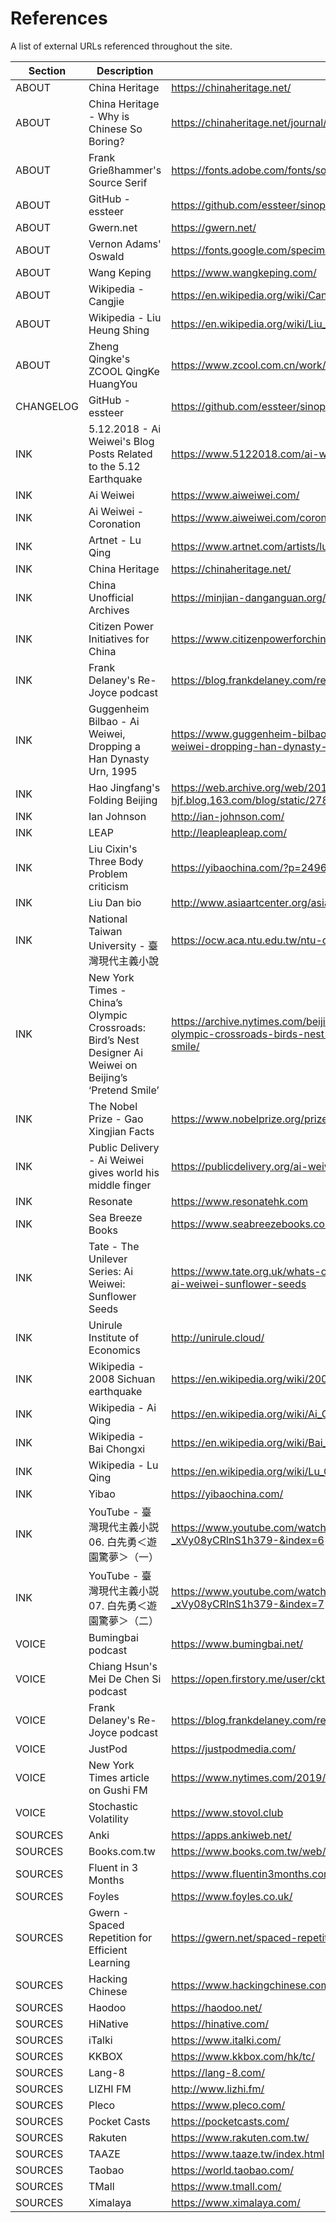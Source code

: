 # References

A list of external URLs referenced throughout the site.

| Section | Description | Link |
| --- | --- | --- |
| ABOUT | China Heritage | https://chinaheritage.net/ |
| ABOUT | China Heritage - Why is Chinese So Boring? | https://chinaheritage.net/journal/why-is-chinese-so-boring/ |
| ABOUT | Frank Grießhammer's Source Serif | https://fonts.adobe.com/fonts/source-serif |
| ABOUT | GitHub - essteer | https://github.com/essteer/sinophonia |
| ABOUT | Gwern.net | https://gwern.net/ |
| ABOUT | Vernon Adams' Oswald | https://fonts.google.com/specimen/Oswald |
| ABOUT | Wang Keping | https://www.wangkeping.com/ |
| ABOUT | Wikipedia - Cangjie | https://en.wikipedia.org/wiki/Cangjie |
| ABOUT | Wikipedia - Liu Heung Shing | https://en.wikipedia.org/wiki/Liu_Heung_Shing |
| ABOUT | Zheng Qingke's ZCOOL QingKe HuangYou | https://www.zcool.com.cn/work/ZMTg5MDEyMDQ=.html |
| CHANGELOG | GitHub - essteer | https://github.com/essteer/sinophonia |
| INK | 5.12.2018 - Ai Weiwei's Blog Posts Related to the 5.12 Earthquake | https://www.5122018.com/ai-weiweis-blog-chinese |
| INK | Ai Weiwei | https://www.aiweiwei.com/ |
| INK | Ai Weiwei - Coronation | https://www.aiweiwei.com/coronation |
| INK | Artnet - Lu Qing | https://www.artnet.com/artists/lu-qing/biography |
| INK | China Heritage | https://chinaheritage.net/ |
| INK | China Unofficial Archives | https://minjian-danganguan.org/ |
| INK | Citizen Power Initiatives for China | https://www.citizenpowerforchina.org/ |
| INK | Frank Delaney's Re-Joyce podcast | https://blog.frankdelaney.com/re-joyce/ |
| INK | Guggenheim Bilbao - Ai Weiwei, Dropping a Han Dynasty Urn, 1995 | https://www.guggenheim-bilbao.eus/en/learn/schools/teachers-guides/ai-weiwei-dropping-han-dynasty-urn-1995 |
| INK | Hao Jingfang's Folding Beijing | https://web.archive.org/web/20160822161228/http://jessica-hjf.blog.163.com/blog/static/278128102015240444791/ |
| INK | Ian Johnson | http://ian-johnson.com/ |
| INK | LEAP | http://leapleapleap.com/ |
| INK | Liu Cixin's Three Body Problem criticism | https://yibaochina.com/?p=249669 |
| INK | Liu Dan bio | http://www.asiaartcenter.org/asia/portfolio/%E5%8A%89%E4%B8%B9/ |
| INK | National Taiwan University - 臺灣現代主義小說 | https://ocw.aca.ntu.edu.tw/ntu-ocw/ocw/cou/101S106 |
| INK | New York Times - China’s Olympic Crossroads: Bird’s Nest Designer Ai Weiwei on Beijing’s ‘Pretend Smile’ | https://archive.nytimes.com/beijing2008.blogs.nytimes.com/2008/08/04/chinas-olympic-crossroads-birds-nest-designer-ai-weiwei-on-beijings-pretend-smile/ |
| INK | The Nobel Prize - Gao Xingjian Facts | https://www.nobelprize.org/prizes/literature/2000/gao/facts/ |
| INK | Public Delivery - Ai Weiwei gives world his middle finger | https://publicdelivery.org/ai-weiwei-study-of-perspective/ |
| INK | Resonate | https://www.resonatehk.com |
| INK | Sea Breeze Books | https://www.seabreezebooks.com.sg/products/short-tongue-bilingual-edition |
| INK | Tate - The Unilever Series: Ai Weiwei: Sunflower Seeds | https://www.tate.org.uk/whats-on/tate-modern/unilever-series/unilever-series-ai-weiwei-sunflower-seeds |
| INK | Unirule Institute of Economics | http://unirule.cloud/ |
| INK | Wikipedia - 2008 Sichuan earthquake | https://en.wikipedia.org/wiki/2008_Sichuan_earthquake |
| INK | Wikipedia - Ai Qing | https://en.wikipedia.org/wiki/Ai_Qing |
| INK | Wikipedia - Bai Chongxi | https://en.wikipedia.org/wiki/Bai_Chongxi |
| INK | Wikipedia - Lu Qing | https://en.wikipedia.org/wiki/Lu_Qing |
| INK | Yibao | https://yibaochina.com/ |
| INK | YouTube - 臺灣現代主義小説 06. 白先勇＜遊園驚夢＞（一） |  https://www.youtube.com/watch?v=mpxSWqRcepc&list=PLCX-BLZ1hDpBj5-_xVy08yCRlnS1h379-&index=6 |
| INK | YouTube - 臺灣現代主義小説 07. 白先勇＜遊園驚夢＞（二） | https://www.youtube.com/watch?v=mpxSWqRcepc&list=PLCX-BLZ1hDpBj5-_xVy08yCRlnS1h379-&index=7 |
| VOICE | Bumingbai podcast | https://www.bumingbai.net/ |
| VOICE | Chiang Hsun's Mei De Chen Si podcast | https://open.firstory.me/user/cktxxrlw27ioo0898okcvd43b |
| VOICE | Frank Delaney's Re-Joyce podcast | https://blog.frankdelaney.com/re-joyce/ |
| VOICE | JustPod | https://justpodmedia.com/ |
| VOICE | New York Times article on Gushi FM | https://www.nytimes.com/2019/05/12/world/asia/china-podcast-gushi-fm.html |
| VOICE | Stochastic Volatility | https://www.stovol.club |
| SOURCES | Anki | https://apps.ankiweb.net/ |
| SOURCES | Books.com.tw | https://www.books.com.tw/web/ovs |
| SOURCES | Fluent in 3 Months | https://www.fluentin3months.com/spaced-repetition/ |
| SOURCES | Foyles | https://www.foyles.co.uk/ |
| SOURCES | Gwern - Spaced Repetition for Efficient Learning | https://gwern.net/spaced-repetition |
| SOURCES | Hacking Chinese | https://www.hackingchinese.com/ |
| SOURCES | Haodoo | https://haodoo.net/ |
| SOURCES | HiNative | https://hinative.com/ |
| SOURCES | iTalki | https://www.italki.com/ |
| SOURCES | KKBOX | https://www.kkbox.com/hk/tc/ |
| SOURCES | Lang-8 | https://lang-8.com/ |
| SOURCES | LIZHI FM | http://www.lizhi.fm/ |
| SOURCES | Pleco | https://www.pleco.com/ |
| SOURCES | Pocket Casts | https://pocketcasts.com/ |
| SOURCES | Rakuten | https://www.rakuten.com.tw/ |
| SOURCES | TAAZE | https://www.taaze.tw/index.html |
| SOURCES | Taobao | https://world.taobao.com/ |
| SOURCES | TMall | https://www.tmall.com/ |
| SOURCES | Ximalaya | https://www.ximalaya.com/ |
